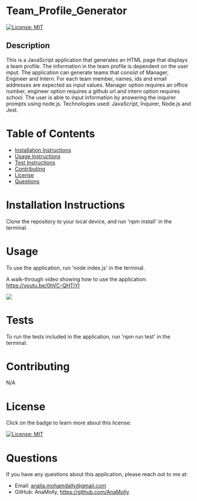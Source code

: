 # Team_Profile_Generator

  [![License: MIT](https://img.shields.io/badge/License-MIT-yellow.svg)](https://opensource.org/licenses/MIT)

  ## Description
  This is a JavaScript application that generates an HTML page that displays a team profile. The information in the team profile is dependent on the user input. The application can generate teams that consist of Manager, Engineer and Intern. For each team member, names, ids and email addresses are expected as input values. Manager option requires an office number, engineer option requires a github url and intern option requires school. The user is able to input information by answering the inquirer prompts using node.js. Technologies used: JavaScript, Inquirer, Node.js and Jest.
  ![]()

  # Table of Contents
  - [Installation Instructions](#installation-instructions)
  - [Usage Instructions](#usage)
  - [Test Instructions](#tests)
  - [Contributing](#contributing)
  - [License](#license)
  - [Questions](#questions)

  # Installation Instructions
  Clone the repository to your local device, and run 'npm install' in the terminal.

  # Usage
  To use the application, run 'node index.js' in the terminal. 
 
  A walk-through video showing how to use the application: https://youtu.be/0hVC-QHTiYI

 ![](./assets/Team_Profile_Generator.gif)
 
  # Tests
  To run the tests included in the application, run 'npm run test' in the terminal.

  # Contributing
  N/A

  # License
  Click on the badge to learn more about this license:

  [![License: MIT](https://img.shields.io/badge/License-MIT-yellow.svg)](https://opensource.org/licenses/MIT)
  
  # Questions
  If you have any questions about this application, please reach out to me at: 

  - Email: analia.mohamdally@gmail.com
  - GitHub: AnaMolly, https://github.com/AnaMolly
